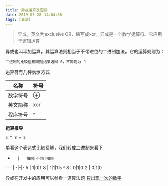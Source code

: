 ```yaml
---
title: 异或运算及应用
date: 2019-05-28 14:04:30
tags: [算法]
---
```


> 异或，英文为exclusive OR，缩写成xor，异或是一个数学运算符。它应用于逻辑运算

<!-- more -->
<!-- toc -->

异或也叫半加运算，其运算法则相当于不带进位的二进制加法，它的运算规则为：

```
二进制的比较位相同则结果返回 0，不同则为 1
```

运算符有几种表示方式

名称    |   符号
---     |   ---
数学符号|   ⊕
英文简称|   xor
程序符号|   ^

**运算推导**

```
5 ^ 8 = 2
```

单看这个表达式比较费解，我们转成二进制来看下

-       |   相同|不同|相同
---     |   -|-|-
5       |   1|0|1
8       |   1|1|1
5 ^ 8   |   0|1|0
2       |   0|1|0

异或在开发中的应用可以参看一道算法题 [只出现一次的数字](/leetcode/problems/136-single-number/)

